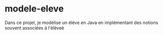# modele-eleve
Dans ce projet, je modélise un élève en Java en implémentant des notions souvent associées à l'élèveè
